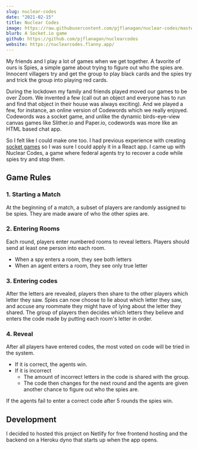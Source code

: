 ```yaml
---
slug: nuclear-codes
date: "2021-02-15"
title: Nuclear Codes
image: https://raw.githubusercontent.com/pjflanagan/nuclear-codes/master/media/social.png
blurb: A Socket.io game
github: https://github.com/pjflanagan/nuclearcodes
website: https://nuclearcodes.flanny.app/
---
```


My friends and I play a lot of games when we get together. A favorite of ours is Spies, a simple game about trying to figure out who the spies are. Innocent villagers try and get the group to play black cards and the spies try and trick the group into playing red cards. 

During the lockdown my family and friends played moved our games to be over Zoom. We invented a few (call out an object and everyone has to run and find that object in their house was always exciting). And we played a few, for instance, an online version of Codewords which we really enjoyed. Codewords was a socket game, and unlike the dynamic birds-eye-view canvas games like Slither.io and Paper.io, codewords was more like an HTML based chat app.

So I felt like I could make one too. I had previous experience with creating [socket games](/blog/simple-socket-game) so I was sure I could apply it in a React app. I came up with Nuclear Codes, a game where federal agents try to recover a code while spies try and stop them.

## Game Rules

### 1. Starting a Match

At the beginning of a match, a subset of players are randomly assigned to be spies. They are made aware of who the other spies are.

### 2. Entering Rooms

Each round, players enter numbered rooms to reveal letters. Players should send at least one person into each room.

- When a spy enters a room, they see both letters
- When an agent enters a room, they see only true letter

### 3. Entering codes

After the letters are revealed, players then share to the other players which letter they saw. Spies can now choose to lie about which letter they saw, and accuse any roommate they might have of lying about the letter they shared. The group of players then decides which letters they believe and enters the code made by putting each room's letter in order.

### 4. Reveal

After all players have entered codes, the most voted on code will be tried in the system. 

- If it is correct, the agents win. 
- If it is incorrect
  - The amount of incorrect letters in the code is shared with the group. 
  - The code then changes for the next round and the agents are given another chance to figure out who the spies are. 
  
If the agents fail to enter a correct code after 5 rounds the spies win. 

## Development

I decided to hosted this project on Netlify for free frontend hosting and the backend on a Heroku dyno that starts up when the app opens.